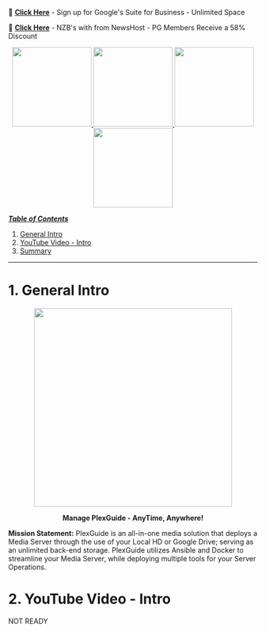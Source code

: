 📂 [**Click Here**](https://goo.gl/7NR3Da) - Sign up for Google's Suite for Business - Unlimited Space

📂 [**Click Here**](https://controlpanel.newshosting.com/signup/index.php?promo=partners&a_aid=5a65169240efd&a_bid=5ecfe99b) - NZB's with from NewsHost - PG Members Receive a 58% Discount

<p align="center">
  <a href="https://plexguide.com/forums" target="_blank"><img src="https://plexguide.com/wikipics/logo-forums.png" width="160"/>   
  <a href="https://github.com/Admin9705/PlexGuide.com-The-Awesome-Plex-Server/wiki" target="_blank"><img src="https://plexguide.com/wikipics/logo-wiki.png" width="160"/>
  <a href="https://plexguide.com/threads/plexguide-install-instructions.243/" target="_blank"><img src="https://plexguide.com/wikipics/logo-pg-install.png" width="160"/>
  <a href="https://plexguide.com/account/upgrades" target="_blank"><img src="https://plexguide.com/wikipics/logo-donate.png" width="160"/>
</p> 
 
_**Table of Contents**_

1. [General Intro](#1-general-intro)
2. [YouTube Video - Intro](#2-youtube-video---intro)
3. [Summary](#3-summary)

----
# 1. General Intro
<p align="center"><kbd><img src="https://plexguide.com/wikipics/pglogo-move.gif" width="400""></kbd></p>
<p align="center"><b>Manage PlexGuide - AnyTime, Anywhere!</b></p>

**Mission Statement:** PlexGuide is an all-in-one media solution that deploys a Media Server through the use of your Local HD or Google Drive; serving as an unlimited back-end storage. PlexGuide utilizes Ansible and Docker to streamline your Media Server, while deploying multiple tools for your Server Operations.
 
# 2. YouTube Video - Intro
NOT READY
